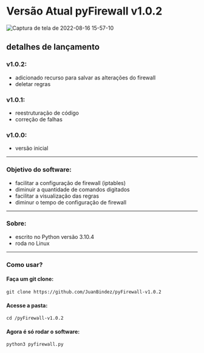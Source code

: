 # Versão Atual pyFirewall v1.0.2


![Captura de tela de 2022-08-16 15-57-10](https://user-images.githubusercontent.com/79322362/184959308-276f4ad6-505b-401f-8aae-a69ffeac1786.png)

##                           detalhes de lançamento

### v1.0.2:

- adicionado recurso para salvar as alterações do firewall
- deletar regras

### v1.0.1:

- reestruturação de código 
- correção de falhas

### v1.0.0:

- versão inicial 
----------
### Objetivo do software:

- facilitar a configuração de firewall (iptables)
- diminuir a quantidade de comandos digitados
- facilitar a visualização das regras
- diminur o tempo de configuração de firewall
----------
### Sobre:

- escrito no Python versão 3.10.4
- roda no Linux
----------
### Como usar?

#### Faça um git clone:

    git clone https://github.com/JuanBindez/pyFirewall-v1.0.2
    
#### Acesse a pasta:

    cd /pyFirewall-v1.0.2
#### Agora é só rodar o software:

    python3 pyfirewall.py
